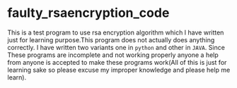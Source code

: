 # faulty_rsaencryption_code

This is a test program to use rsa encryption algorithm which I have written just for learning purpose.This program does not actually does anything correctly.
I have written two variants one in ````python```` and other in ````JAVA````. Since These programs are incomplete and not working properly anyone a help from anyone is accepted to make these programs work(All of this is just for learning sake so please excuse my improper knowledge and please help me learn).
